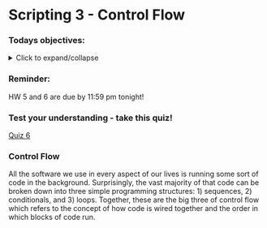 # Scripting 3 - Control Flow

### Todays objectives: 

<details>
  <summary>Click to expand/collapse</summary>

- **Vocabulary**
  - Control flow
  - Sequences
  - Conditionals (also called selections)
  - Loops

- **Things you should know how to do after this class**
  - Be able to differentiate sequences, conditionals, and loops
  - Write a basic conditional statement using "if"
  - Write a basic conditional statement using "for"
  - Be able to use a string operation to replace file extensions
  - Be able to loop over a list of arguments supplied to the script using "$@"

- **Commands covered**
  - String operations:
    - `newvar=${oldvar/a/A}`
    - `newvar=${oldvar//a/A}`
    - `newvar=${oldvar/#To/So}`
    - `newvar=${oldvar/%txt/fastq}`
    - `newvar=${oldvar:3}`
    - `newvar=${oldvar:3:4}`
  - `if`
  - `else`
  - `elif`
  - `for`
  - `while`

</details>


### Reminder: 

HW 5 and 6 are due by 11:59 pm tonight!

### Test your understanding - take this quiz!

[Quiz 6]()

### Control Flow

All the software we use in every aspect of our lives is running some sort of code in the background. Surprisingly, the vast majority of that code can be broken down into three simple programming structures: 1) sequences, 2) conditionals, and 3) loops. Together, these are the big three of control flow which refers to the concept of how code is wired together and the order in which blocks of code run.


